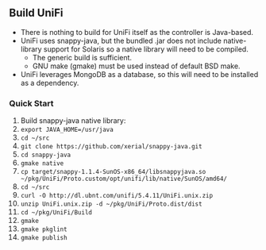 ## Build UniFi

- There is nothing to build for UniFi itself as the controller is Java-based.
- UniFi uses snappy-java, but the bundled .jar does not include native-library support for Solaris so a native library will need to be compiled.
  - The generic build is sufficient.
  - GNU make (gmake) must be used instead of default BSD make.
- UniFi leverages MongoDB as a database, so this will need to be installed as a dependency.

### Quick Start
1. Build snappy-java native library:
  1. `export JAVA_HOME=/usr/java`
  2. `cd ~/src`
  3. `git clone https://github.com/xerial/snappy-java.git`
  4. `cd snappy-java`
  5. `gmake native`
  6. `cp target/snappy-1.1.4-SunOS-x86_64/libsnappyjava.so ~/pkg/UniFi/Proto.custom/opt/unifi/lib/native/SunOS/amd64/`
2. `cd ~/src`
3. `curl -O http://dl.ubnt.com/unifi/5.4.11/UniFi.unix.zip`
4. `unzip UniFi.unix.zip -d ~/pkg/UniFi/Proto.dist/dist`
5. `cd ~/pkg/UniFi/Build`
6. `gmake`
7. `gmake pkglint`
8. `gmake publish`
